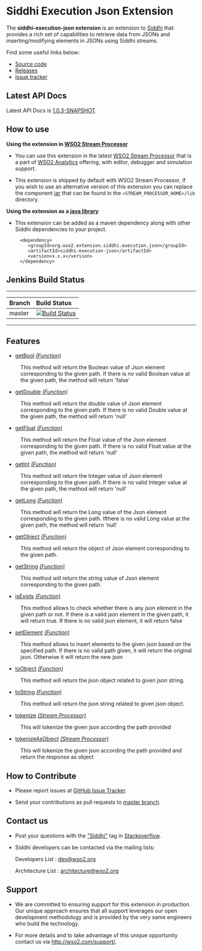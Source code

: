 Siddhi Execution Json Extension
======================================

The **siddhi-execution-json extension** is an extension to <a target="_blank" href="https://wso2.github.io/siddhi">Siddhi</a> that provides a rich set of capabilities to retrieve data from JSONs and inserting/modifying elements in JSONs using Siddhi streams.

Find some useful links below:

* <a target="_blank" href="https://github.com/wso2-extensions/siddhi-execution-json">Source code</a>
* <a target="_blank" href="https://github.com/wso2-extensions/siddhi-execution-json/releases">Releases</a>
* <a target="_blank" href="https://github.com/wso2-extensions/siddhi-execution-json/issues">Issue tracker</a>

## Latest API Docs 

Latest API Docs is <a target="_blank" href="https://wso2-extensions.github.io/siddhi-execution-json/api/1.0.3-SNAPSHOT">1.0.3-SNAPSHOT</a>.

## How to use 

**Using the extension in <a target="_blank" href="https://github.com/wso2/product-sp">WSO2 Stream Processor</a>**

* You can use this extension in the latest <a target="_blank" href="https://github.com/wso2/product-sp/releases">WSO2 Stream Processor</a> that is a part of <a target="_blank" href="http://wso2.com/analytics?utm_source=gitanalytics&utm_campaign=gitanalytics_Jul17">WSO2 Analytics</a> offering, with editor, debugger and simulation support. 

* This extension is shipped by default with WSO2 Stream Processor, if you wish to use an alternative version of this extension you can replace the component <a target="_blank" href="https://github.com/wso2-extensions/siddhi-execution-json/releases">jar</a> that can be found in the `<STREAM_PROCESSOR_HOME>/lib` 
directory.

**Using the extension as a <a target="_blank" href="https://wso2.github.io/siddhi/documentation/running-as-a-java-library">java library</a>**

* This extension can be added as a maven dependency along with other Siddhi dependencies to your project.

```
     <dependency>
        <groupId>org.wso2.extension.siddhi.execution.json</groupId>
        <artifactId>siddhi-execution-json</artifactId>
        <version>x.x.x</version>
     </dependency>
```

## Jenkins Build Status

---

|  Branch | Build Status |
| :------ |:------------ | 
| master  | [![Build Status](https://wso2.org/jenkins/view/All%20Builds/job/siddhi/job/siddhi-execution-json/badge/icon)](https://wso2.org/jenkins/view/All%20Builds/job/siddhi/job/siddhi-execution-json/) |

---


## Features

* <a target="_blank" href="https://wso2-extensions.github.io/siddhi-execution-json/api/1.0.3-SNAPSHOT/#getbool-function">getBool</a> *<a target="_blank" href="https://wso2.github.io/siddhi/documentation/siddhi-4.0/#function">(Function)</a>*<br><div style="padding-left: 1em;"><p>This method will return the Boolean value of Json element corresponding to the given path. If there is no valid Boolean value at the given path, the method will return 'false'</p></div>
* <a target="_blank" href="https://wso2-extensions.github.io/siddhi-execution-json/api/1.0.3-SNAPSHOT/#getdouble-function">getDouble</a> *<a target="_blank" href="https://wso2.github.io/siddhi/documentation/siddhi-4.0/#function">(Function)</a>*<br><div style="padding-left: 1em;"><p>This method will return the double value of Json element corresponding to the given path. If there is no valid Double value at the given path, the method will return 'null'</p></div>
* <a target="_blank" href="https://wso2-extensions.github.io/siddhi-execution-json/api/1.0.3-SNAPSHOT/#getfloat-function">getFloat</a> *<a target="_blank" href="https://wso2.github.io/siddhi/documentation/siddhi-4.0/#function">(Function)</a>*<br><div style="padding-left: 1em;"><p>This method will return the Float value of the Json element corresponding to the given path. If there is no valid Float value at the given path, the method will return 'null'</p></div>
* <a target="_blank" href="https://wso2-extensions.github.io/siddhi-execution-json/api/1.0.3-SNAPSHOT/#getint-function">getInt</a> *<a target="_blank" href="https://wso2.github.io/siddhi/documentation/siddhi-4.0/#function">(Function)</a>*<br><div style="padding-left: 1em;"><p>This method will return the Integer value of Json element corresponding to the given path. If there is no valid Integer value at the given path, the method will return 'null'</p></div>
* <a target="_blank" href="https://wso2-extensions.github.io/siddhi-execution-json/api/1.0.3-SNAPSHOT/#getlong-function">getLong</a> *<a target="_blank" href="https://wso2.github.io/siddhi/documentation/siddhi-4.0/#function">(Function)</a>*<br><div style="padding-left: 1em;"><p>This method will return the Long value of the Json element corresponding to the given path. Ifthere is no valid Long value at the given path, the method will return 'null'</p></div>
* <a target="_blank" href="https://wso2-extensions.github.io/siddhi-execution-json/api/1.0.3-SNAPSHOT/#getobject-function">getObject</a> *<a target="_blank" href="https://wso2.github.io/siddhi/documentation/siddhi-4.0/#function">(Function)</a>*<br><div style="padding-left: 1em;"><p>This method will return the object of Json element corresponding to the given path.</p></div>
* <a target="_blank" href="https://wso2-extensions.github.io/siddhi-execution-json/api/1.0.3-SNAPSHOT/#getstring-function">getString</a> *<a target="_blank" href="https://wso2.github.io/siddhi/documentation/siddhi-4.0/#function">(Function)</a>*<br><div style="padding-left: 1em;"><p>This method will return the string value of Json element corresponding to the given path.</p></div>
* <a target="_blank" href="https://wso2-extensions.github.io/siddhi-execution-json/api/1.0.3-SNAPSHOT/#isexists-function">isExists</a> *<a target="_blank" href="https://wso2.github.io/siddhi/documentation/siddhi-4.0/#function">(Function)</a>*<br><div style="padding-left: 1em;"><p>This method allows to check whether there is any json element in the given path or not. If there is a valid json element in the given path, it will return true. If there is no valid json element, it will return false</p></div>
* <a target="_blank" href="https://wso2-extensions.github.io/siddhi-execution-json/api/1.0.3-SNAPSHOT/#setelement-function">setElement</a> *<a target="_blank" href="https://wso2.github.io/siddhi/documentation/siddhi-4.0/#function">(Function)</a>*<br><div style="padding-left: 1em;"><p>This method allows to insert elements to the given json based on the specified path. If there is no valid path given, it will return the original json. Otherwise it will return the new json</p></div>
* <a target="_blank" href="https://wso2-extensions.github.io/siddhi-execution-json/api/1.0.3-SNAPSHOT/#toobject-function">toObject</a> *<a target="_blank" href="https://wso2.github.io/siddhi/documentation/siddhi-4.0/#function">(Function)</a>*<br><div style="padding-left: 1em;"><p>This method will return the json object related to given json string.</p></div>
* <a target="_blank" href="https://wso2-extensions.github.io/siddhi-execution-json/api/1.0.3-SNAPSHOT/#tostring-function">toString</a> *<a target="_blank" href="https://wso2.github.io/siddhi/documentation/siddhi-4.0/#function">(Function)</a>*<br><div style="padding-left: 1em;"><p>This method will return the json string related to given json object.</p></div>
* <a target="_blank" href="https://wso2-extensions.github.io/siddhi-execution-json/api/1.0.3-SNAPSHOT/#tokenize-stream-processor">tokenize</a> *<a target="_blank" href="https://wso2.github.io/siddhi/documentation/siddhi-4.0/#stream-processor">(Stream Processor)</a>*<br><div style="padding-left: 1em;"><p>This will tokenize the given json according the path provided</p></div>
* <a target="_blank" href="https://wso2-extensions.github.io/siddhi-execution-json/api/1.0.3-SNAPSHOT/#tokenizeasobject-stream-processor">tokenizeAsObject</a> *<a target="_blank" href="https://wso2.github.io/siddhi/documentation/siddhi-4.0/#stream-processor">(Stream Processor)</a>*<br><div style="padding-left: 1em;"><p>This will tokenize the given json according the path provided and return the response as object</p></div>

## How to Contribute
 
  * Please report issues at <a target="_blank" href="https://github.com/wso2-extensions/siddhi-execution-json/issues">GitHub Issue Tracker</a>.
  
  * Send your contributions as pull requests to <a target="_blank" href="https://github.com/wso2-extensions/siddhi-execution-json/tree/master">master branch</a>. 
 
## Contact us 

 * Post your questions with the <a target="_blank" href="http://stackoverflow.com/search?q=siddhi">"Siddhi"</a> tag in <a target="_blank" href="http://stackoverflow.com/search?q=siddhi">Stackoverflow</a>. 
 
 * Siddhi developers can be contacted via the mailing lists:
 
    Developers List   : [dev@wso2.org](mailto:dev@wso2.org)
    
    Architecture List : [architecture@wso2.org](mailto:architecture@wso2.org)
 
## Support 

* We are committed to ensuring support for this extension in production. Our unique approach ensures that all support leverages our open development methodology and is provided by the very same engineers who build the technology. 

* For more details and to take advantage of this unique opportunity contact us via <a target="_blank" href="http://wso2.com/support?utm_source=gitanalytics&utm_campaign=gitanalytics_Jul17">http://wso2.com/support/</a>.
